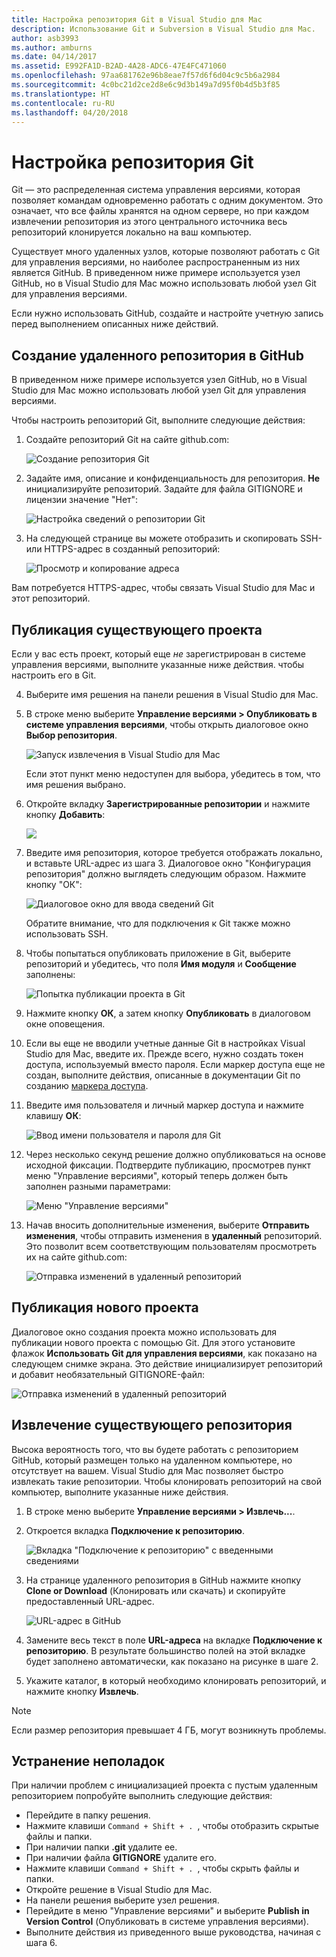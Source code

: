 ```yaml
---
title: Настройка репозитория Git в Visual Studio для Mac
description: Использование Git и Subversion в Visual Studio для Mac.
author: asb3993
ms.author: amburns
ms.date: 04/14/2017
ms.assetid: E992FA1D-B2AD-4A28-ADC6-47E4FC471060
ms.openlocfilehash: 97aa681762e96b8eae7f57d6f6d04c9c5b6a2984
ms.sourcegitcommit: 4c0bc21d2ce2d8e6c9d3b149a7d95f0b4d5b3f85
ms.translationtype: HT
ms.contentlocale: ru-RU
ms.lasthandoff: 04/20/2018
---
```

# <a name="setting-up-a-git-repository"></a>Настройка репозитория Git

Git — это распределенная система управления версиями, которая позволяет командам одновременно работать с одним документом. Это означает, что все файлы хранятся на одном сервере, но при каждом извлечении репозитория из этого центрального источника весь репозиторий клонируется локально на ваш компьютер.

Существует много удаленных узлов, которые позволяют работать с Git для управления версиями, но наиболее распространенным из них является GitHub. В приведенном ниже примере используется узел GitHub, но в Visual Studio для Mac можно использовать любой узел Git для управления версиями.

Если нужно использовать GitHub, создайте и настройте учетную запись перед выполнением описанных ниже действий. 

## <a name="creating-a-remote-repo-on-github"></a>Создание удаленного репозитория в GitHub

В приведенном ниже примере используется узел GitHub, но в Visual Studio для Mac можно использовать любой узел Git для управления версиями.

Чтобы настроить репозиторий Git, выполните следующие действия:

1. Создайте репозиторий Git на сайте github.com:

    ![Создание репозитория Git](media/version-control-git1-sml.png)

2. Задайте имя, описание и конфиденциальность для репозитория. **Не** инициализируйте репозиторий. Задайте для файла GITIGNORE и лицензии значение "Нет":

    ![Настройка сведений о репозитории Git](media/version-control-git2.png)

3. На следующей странице вы можете отобразить и скопировать SSH- или HTTPS-адрес в созданный репозиторий:

    ![Просмотр и копирование адреса](media/version-control-git3.png)

  Вам потребуется HTTPS-адрес, чтобы связать Visual Studio для Mac и этот репозиторий.


## <a name="publishing-an-existing-project"></a>Публикация существующего проекта

Если у вас есть проект, который еще _не_ зарегистрирован в системе управления версиями, выполните указанные ниже действия. чтобы настроить его в Git.

4.  Выберите имя решения на панели решения в Visual Studio для Mac. 

5. В строке меню выберите **Управление версиями > Опубликовать в системе управления версиями**, чтобы открыть диалоговое окно **Выбор репозитория**.

    ![Запуск извлечения в Visual Studio для Mac](media/version-control-git4-sml.png)

    Если этот пункт меню недоступен для выбора, убедитесь в том, что имя решения выбрано.  

6. Откройте вкладку **Зарегистрированные репозитории** и нажмите кнопку **Добавить**:

    ![](media/version-control-git5.png)

7. Введите имя репозитория, которое требуется отображать локально, и вставьте URL-адрес из шага 3. Диалоговое окно "Конфигурация репозитория" должно выглядеть следующим образом. Нажмите кнопку "ОК": 

    ![Диалоговое окно для ввода сведений Git](media/version-control-git6.png)

    Обратите внимание, что для подключения к Git также можно использовать SSH.

8. Чтобы попытаться опубликовать приложение в Git, выберите репозиторий и убедитесь, что поля **Имя модуля** и **Сообщение** заполнены:

    ![Попытка публикации проекта в Git](media/version-control-git7.png)

9. Нажмите кнопку **ОК**, а затем кнопку **Опубликовать** в диалоговом окне оповещения.

10. Если вы еще не вводили учетные данные Git в настройках Visual Studio для Mac, введите их. Прежде всего, нужно создать токен доступа, используемый вместо пароля. Если маркер доступа еще не создан, выполните действия, описанные в документации Git по созданию [маркера доступа](https://help.github.com/articles/creating-an-access-token-for-command-line-use/).

11. Введите имя пользователя и личный маркер доступа и нажмите клавишу **ОК**:

    ![Ввод имени пользователя и пароля для Git](media/version-control-git9-sml.png)

12. Через несколько секунд решение должно опубликоваться на основе исходной фиксации. Подтвердите публикацию, просмотрев пункт меню "Управление версиями", который теперь должен быть заполнен разными параметрами: 

    ![Меню "Управление версиями"](media/version-control-git10.png)

13. Начав вносить дополнительные изменения, выберите **Отправить изменения**, чтобы отправить изменения в **удаленный** репозиторий. Это позволит всем соответствующим пользователям просмотреть их на сайте github.com: 

    ![Отправка изменений в удаленный репозиторий](media/version-control-git11.png)

## <a name="publishing-a-new-project"></a>Публикация нового проекта

Диалоговое окно создания проекта можно использовать для публикации нового проекта с помощью Git. Для этого установите флажок **Использовать Git для управления версиями**, как показано на следующем снимке экрана. Это действие инициализирует репозиторий и добавит необязательный GITIGNORE-файл:

![Отправка изменений в удаленный репозиторий](media/version-control-git12.png)

## <a name="checkout-an-existing-repository"></a>Извлечение существующего репозитория

Высока вероятность того, что вы будете работать с репозиторием GitHub, который размещен только на удаленном компьютере, но отсутствует на вашем. Visual Studio для Mac позволяет быстро извлекать такие репозитории. Чтобы клонировать репозиторий на свой компьютер, выполните указанные ниже действия.

1. В строке меню выберите **Управление версиями > Извлечь...**.

2. Откроется вкладка **Подключение к репозиторию**.

    ![Вкладка "Подключение к репозиторию" с введенными сведениями](media/version-control-git13.png)

3. На странице удаленного репозитория в GitHub нажмите кнопку **Clone or Download** (Клонировать или скачать) и скопируйте предоставленный URL-адрес.

    ![URL-адрес в GitHub](media/version-control-git14.png)

4. Замените весь текст в поле **URL-адреса** на вкладке **Подключение к репозиторию**. В результате большинство полей на этой вкладке будет заполнено автоматически, как показано на рисунке в шаге 2.

5. Укажите каталог, в который необходимо клонировать репозиторий, и нажмите кнопку **Извлечь**.

> [!NOTE]
Если размер репозитория превышает 4 ГБ, могут возникнуть проблемы.

## <a name="troubleshooting"></a>Устранение неполадок

При наличии проблем с инициализацией проекта с пустым удаленным репозиторием попробуйте выполнить следующие действия:

- Перейдите в папку решения.
- Нажмите клавиши `Command + Shift + . `, чтобы отобразить скрытые файлы и папки.
- При наличии папки **.git** удалите ее.
- При наличии файла **GITIGNORE** удалите его.
- Нажмите клавиши `Command + Shift + . `, чтобы скрыть файлы и папки.
- Откройте решение в Visual Studio для Mac.
- На панели решения выберите узел решения.
- Перейдите в меню "Управление версиями" и выберите **Publish in Version Control** (Опубликовать в системе управления версиями).
- Выполните действия из приведенного выше руководства, начиная с шага 6.
